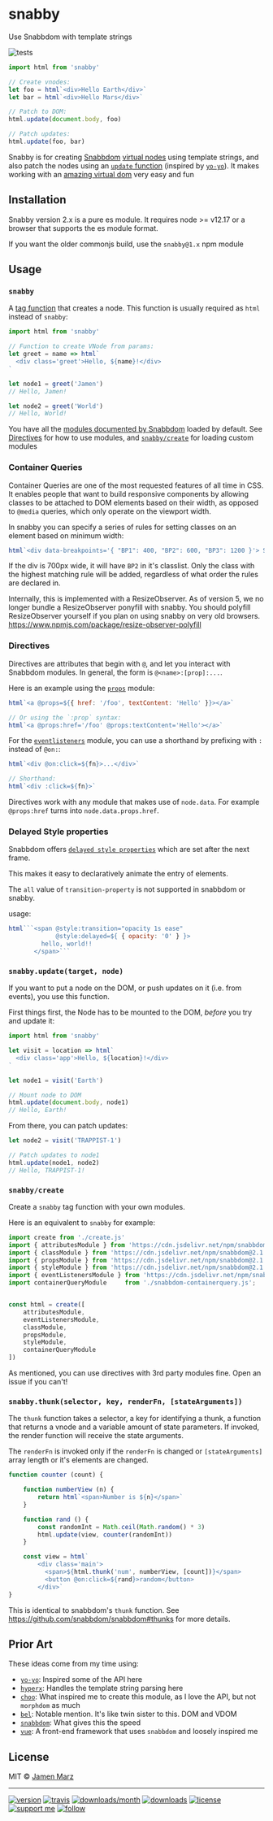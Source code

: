 # snabby

Use Snabbdom with template strings

![tests](https://github.com/mreinstein/snabby/actions/workflows/main.yml/badge.svg)


```js
import html from 'snabby'

// Create vnodes:
let foo = html`<div>Hello Earth</div>`
let bar = html`<div>Hello Mars</div>`

// Patch to DOM:
html.update(document.body, foo)

// Patch updates:
html.update(foo, bar)
```

Snabby is for creating [Snabbdom](https://github.com/snabbdom/snabbdom) [virtual nodes](https://github.com/snabbdom/snabbdom#virtual-node) using template strings, and also patch the nodes using an [`update` function](#snabby_update) (inspired by [`yo-yo`](https://npmjs.com/yo-yo)).  It makes working with an [amazing virtual dom](https://github.com/snabbdom/snabbdom#features) very easy and fun


## Installation

Snabby version 2.x is a pure es module. It requires node >= v12.17 or a browser that supports the es module format.

If you want the older commonjs build, use the `snabby@1.x` npm module


## Usage

### `snabby`

A [tag function](https://developer.mozilla.org/en-US/docs/Web/JavaScript/Reference/Template_literals#Tagged_template_literals) that creates a node.  This function is usually required as `html` instead of `snabby`:

```js
import html from 'snabby'

// Function to create VNode from params:
let greet = name => html`
  <div class='greet'>Hello, ${name}!</div>
`

let node1 = greet('Jamen')
// Hello, Jamen!

let node2 = greet('World')
// Hello, World!
```

You have all the [modules documented by Snabbdom](https://github.com/snabbdom/snabbdom#modules-documentation) loaded by default.  See [Directives](#directives) for how to use modules, and [`snabby/create`](#snabby_create) for loading custom modules


### Container Queries

Container Queries are one of the most requested features of all time in CSS. It enables people that want to build responsive 
components by allowing classes to be attached to DOM elements based on their width, as opposed to `@media` queries, which only
operate on the viewport width.

In snabby you can specify a series of rules for setting classes on an element based on minimum width:

```js
html`<div data-breakpoints='{ "BP1": 400, "BP2": 600, "BP3": 1200 }'> Some content here </div>`
```

If the div is 700px wide, it will have `BP2` in it's classlist. Only the class with the highest matching rule will be added, regardless of what order the rules are declared in.

Internally, this is implemented with a ResizeObserver. As of version 5, we no longer bundle a ResizeObserver ponyfill with snabby. You should polyfill ResizeObserver yourself if you plan on using snabby on very old browsers.   https://www.npmjs.com/package/resize-observer-polyfill


### Directives

Directives are attributes that begin with `@`, and let you interact with Snabbdom modules.  In general, the form is `@<name>:[prop]:...`.

Here is an example using the [`props`](https://github.com/snabbdom/snabbdom#the-props-module) module:

```js
html`<a @props=${{ href: '/foo', textContent: 'Hello' }}></a>`

// Or using the `:prop` syntax:
html`<a @props:href='/foo' @props:textContent='Hello'></a>`
```

For the [`eventlisteners`](https://github.com/snabbdom/snabbdom#eventlisteners-module) module, you can use a shorthand by prefixing with `:` instead of `@on:`:

```js
html`<div @on:click=${fn}>...</div>`

// Shorthand:
html`<div :click=${fn}>`
```

Directives work with any module that makes use of `node.data`.  For example `@props:href` turns into `node.data.props.href`.


### Delayed Style properties

Snabbdom offers [`delayed style properties`](https://github.com/snabbdom/snabbdom#delayed-properties) which are set after the next frame.

This makes it easy to declaratively animate the entry of elements.

The `all` value of `transition-property` is not supported in snabbdom or snabby.

usage:

```javascript
html```<span @style:transition="opacity 1s ease"
             @style:delayed=${ { opacity: '0' } }>
         hello, world!!
       </span>```
```


### `snabby.update(target, node)`

If you want to put a node on the DOM, or push updates on it (i.e. from events), you use this function.

First things first, the Node has to be mounted to the DOM, _before_ you try and update it:

```js
import html from 'snabby'

let visit = location => html`
  <div class='app'>Hello, ${location}!</div>
`

let node1 = visit('Earth')

// Mount node to DOM
html.update(document.body, node1)
// Hello, Earth!
```

From there, you can patch updates:

```js
let node2 = visit('TRAPPIST-1')

// Patch updates to node1
html.update(node1, node2)
// Hello, TRAPPIST-1!
```


### `snabby/create`

Create a `snabby` tag function with your own modules.

Here is an equivalent to `snabby` for example:

```js
import create from './create.js'
import { attributesModule } from 'https://cdn.jsdelivr.net/npm/snabbdom@2.1.0/build/package/modules/attributes.js';
import { classModule } from 'https://cdn.jsdelivr.net/npm/snabbdom@2.1.0/build/package/modules/class.js';
import { propsModule } from 'https://cdn.jsdelivr.net/npm/snabbdom@2.1.0/build/package/modules/props.js';
import { styleModule } from 'https://cdn.jsdelivr.net/npm/snabbdom@2.1.0/build/package/modules/style.js';
import { eventListenersModule } from 'https://cdn.jsdelivr.net/npm/snabbdom@2.1.0/build/package/modules/eventlisteners.js';
import containerQueryModule     from './snabbdom-containerquery.js';


const html = create([
    attributesModule,
    eventListenersModule,
    classModule,
    propsModule,
    styleModule,
    containerQueryModule
])

```

As mentioned, you can use directives with 3rd party modules fine.  Open an issue if you can't!


### `snabby.thunk(selector, key, renderFn, [stateArguments])`

The `thunk` function takes a selector, a key for identifying a thunk, a function that returns a vnode and a variable amount of state parameters. If invoked, the render function will receive the state arguments.

The `renderFn` is invoked only if the `renderFn` is changed or `[stateArguments]` array length or it's elements are changed.


```js
function counter (count) {

    function numberView (n) {
        return html`<span>Number is ${n}</span>`
    }

    function rand () {
        const randomInt = Math.ceil(Math.random() * 3)
        html.update(view, counter(randomInt))
    }

    const view = html`
        <div class='main'>
          <span>${html.thunk('num', numberView, [count])}</span>
          <button @on:click=${rand}>random</button>
        </div>`
}

```

This is identical to snabbdom's `thunk` function. See https://github.com/snabbdom/snabbdom#thunks for more details.



## Prior Art

These ideas come from my time using:

 - [`yo-yo`](https://npmjs.com/yo-yo): Inspired some of the API here
 - [`hyperx`](https://npmjs.com/hyperx): Handles the template string parsing here
 - [`choo`](https://npmjs.com/choo): What inspired me to create this module, as I love the API, but not `morphdom` as much
 - [`bel`](https://npmjs.com/bel):  Notable mention.  It's like twin sister to this. DOM and VDOM
 - [`snabbdom`](https://npmjs.com/snabbdom): What gives this the speed
 - [`vue`](https://npmjs.com/vue): A front-end framework that uses `snabbdom` and loosely inspired me


## License

MIT © [Jamen Marz](https://git.io/jamen)

---

[![version](https://img.shields.io/npm/v/snabby.svg?style=flat-square)](https://npmjs.com/package/snabby) [![travis](https://img.shields.io/travis/snabby/jamen.svg?style=flat-square)](https://travis-ci.org/snabby/jamen) [![downloads/month](https://img.shields.io/npm/dm/snabby.svg?style=flat-square)](https://npmjs.com/package/snabby) [![downloads](https://img.shields.io/npm/dt/snabby.svg?style=flat-square)](https://npmjs.com/package/snabby) [![license](https://img.shields.io/npm/l/snabby.svg?style=flat-square)](https://npmjs.com/package/snabby) [![support me](https://img.shields.io/badge/support%20me-paypal-green.svg?style=flat-square)](https://www.paypal.me/jamenmarz/5usd) [![follow](https://img.shields.io/github/followers/jamen.svg?style=social&label=Follow)](https://github.com/jamen)
